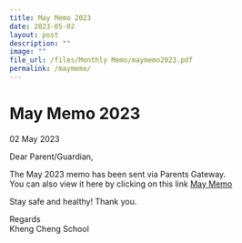 ```yaml
---
title: May Memo 2023
date: 2023-05-02
layout: post
description: ""
image: ""
file_url: /files/Monthly Memo/maymemo2023.pdf
permalink: /maymemo/
---
```

**May Memo 2023**
===================

02 May 2023

Dear Parent/Guardian,  

The May 2023 memo has been sent via Parents Gateway.  
You can also view it here by clicking on this link [May Memo ](/files/Monthly%20Memo/maymemo2023.pdf)  
  
Stay safe and healthy! Thank you.

Regards  
Kheng Cheng School